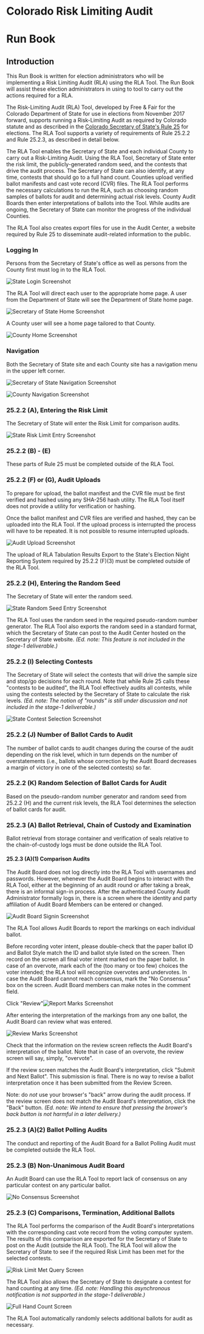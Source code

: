 # Colorado Risk Limiting Audit 
# Run Book 

## Introduction

This Run Book is written for election administrators who will be 
implementing a Risk Limiting Audit (RLA) using the RLA Tool. 
The Run Book will assist these election administrators 
in using to tool to carry out the actions required
for a RLA.

The Risk-Limiting Audit (RLA) Tool, developed by Free & Fair 
for the Colorado Department of
State for use in elections from November 2017 forward, supports
running a 
Risk-Limiting Audit as required by Colorado statute and 
as described in the [Colorado Secretary of State's Rule 25](http://www.sos.state.co.us/pubs/rule_making/CurrentRules/8CCR1505-1/ElectionRules.pdf) for
elections. The RLA Tool supports a variety of 
requirements of Rule 25.2.2 and Rule 25.2.3, as described
in detail below.

The RLA Tool enables the Secretary of State and each individual 
County to carry out a Risk-Limiting Audit. Using the RLA Tool, Secretary of State 
enter the risk limit, the publicly-generated random seed, and the contests that drive
the audit process. The Secretary of State can also identify, at any time, 
contests that should go to a full hand count. Counties upload
verified ballot manifests and cast vote record (CVR) files. The
RLA Tool performs the necessary calculations to run the RLA, such as 
choosing random samples of ballots for audit and determining 
actual risk levels. County Audit Boards then
enter interpretations of ballots into the Tool. While audits are
ongoing, the Secretary of
State can monitor the progress of the individual Counties.

The RLA Tool also creates export files for use in the Audit
Center, a website required by Rule 25 to disseminate audit-related information
to the public.
 
### Logging In

Persons from the Secretary of State's office as well as persons from the 
County first must log in to the RLA Tool.

![State Login Screenshot](./screenshots/StateLogin.png)

The RLA Tool will direct each user to the appropriate home page. A user from the Department of State will
see the Department of State home page.

![Secretary of State Home Screenshot](./screenshots/SoSHome.png)

A County user will 
see a home page tailored to that County.

![County Home Screenshot](./screenshots/CountyHome.png)

### Navigation

Both the Secretary of State site and each County site has a navigation menu in the upper 
left corner.

![Secretary of State Navigation Screenshot](./screenshots/SoSNav.png)

![County Navigation Screenshot](./screenshots/CountyNav.png)

### 25.2.2 (A), Entering the Risk Limit

The Secretary of State will enter the Risk Limit for comparison audits.

![State Risk Limit Entry Screenshot](./screenshots/RiskLimitEntry.png)

### 25.2.2 (B) - (E)

These parts of Rule 25 must be completed outside of the RLA Tool.


### 25.2.2 (F) or (G), <a name="comparison-audit-upload">Audit Uploads</a>

To prepare for upload, the ballot manifest and the CVR file must be
first verified and hashed using any SHA-256 hash utility. The RLA Tool 
itself does not provide a utility for verification or hashing.

Once the ballot manifest and CVR files are verified and hashed, 
they can be uploaded into the RLA Tool. If the upload process is interrupted the
process will have to be repeated. It is not possible to resume interrupted uploads.

![Audit Upload Screenshot](./screenshots/AuditUpload.png)

The upload of RLA Tabulation Results Export to the State's Election Night Reporting System required by 25.2.2 (F)(3) 
must be completed outside of the RLA Tool.

### 25.2.2 (H), Entering the Random Seed

The Secretary of State will enter the random seed.

![State Random Seed Entry Screenshot](./screenshots/RandomSeedEntry.png)

The RLA Tool uses the random seed in the required pseudo-random number generator. The
RLA Tool also exports the random seed in a standard format,
which the Secretary of State can post to the Audit Center hosted on the 
Secretary of State website. *(Ed. note: This feature is not included in
the stage-1 deliverable.)*
<!-- comment: is this implemented? -->

### 25.2.2 (I) Selecting Contests

The Secretary of State will select the contests that will
drive the sample size and stop/go decisions for each round.
Note that while Rule 25 calls these "contests to be audited", 
the RLA Tool effectively audits all contests, while using the 
contests selected by the Secretary of State to calculate the risk
levels. *(Ed. note: The notion of "rounds" is still under discussion
and not included in the stage-1 deliverable.)*

![State Contest Selection Screenshot](./screenshots/ContestSelection.png)

### 25.2.2 (J) Number of Ballot Cards to Audit

The number of ballot cards to audit changes during the course of the audit depending
on the risk level, which in turn depends on the number of overstatements (i.e., ballots whose correction by the Audit Board
decreases a margin of victory in one of the selected contests) so far.

<!-- ![Number to Audit View](./screenshots/NumberToAudit.png) -->

### 25.2.2 (K) Random Selection of Ballot Cards for Audit

Based on the pseudo-random number generator
and random seed from 25.2.2 (H)
and the current risk levels,
the RLA Tool determines the selection of ballot cards for audit. 

<!-- ![Ballots to Audit View](./screenshots/BallotsToAudit.png) -->

### 25.2.3 (A) Ballot Retrieval, Chain of Custody and Examination

Ballot retrieval from storage container and verification of 
seals relative to the chain-of-custody logs must be done 
outside the RLA Tool. 

#### 25.2.3 (A)(1) Comparison Audits

The Audit Board does not log directly into the RLA Tool with
usernames and passwords. However, whenever 
the Audit Board begins to interact with the RLA Tool, either 
at the beginning of an audit round or after taking a break, 
there is an informal sign-in process. After the authenticated County Audit 
Administrator formally logs in, there is a screen where the identity and 
party affiliation of Audit Board Members can be entered or changed.

![Audit Board Signin Screenshot](./screenshots/ABsignin.png)

The RLA Tool allows Audit Boards to report the markings on each individual ballot.

Before recording voter intent, please double-check that the paper ballot
ID and Ballot Style match the ID and ballot style listed on the screen.
Then record on the screen all final voter intent marked on the paper ballot.
In case of an overvote, mark each of the (too many or too few) choices the voter 
intended; the RLA tool will recognize overvotes and undervotes. In case the Audit 
Board cannot reach consensus, mark the "No Consensus" box on the screen.
Audit Board members can make notes in the comment field.
<!-- Review CDOS -->

Click "Review"![Report Marks Screenshot](./screenshots/ReportMarks.png)

After entering the interpretation of the markings from any one ballot, the 
Audit Board can review what was entered.

![Review Marks Screenshot](./screenshots/ReviewMarks.png)

Check that the information on the review screen reflects the 
Audit Board's interpretation of the ballot. Note that in case of 
an overvote, the review screen will say, simply, "overvote".

If the review screen matches the Audit Board's interpretation,
click "Submit and Next Ballot". This submission is final. There 
is no way to revise a ballot interpretation once it has been submitted
from the Review Screen.

Note: do *not* use your browser's "back" arrow during the audit process.
If the review screen does not match the Audit Board's interpretation,
click the "Back" button. *(Ed. note: We intend to ensure that pressing 
the brower's back button is not harmful in a later delivery.)*

### 25.2.3 (A)(2) Ballot Polling Audits

The conduct and reporting of the Audit Board for a Ballot Polling Audit 
must be completed outside the RLA Tool.

### 25.2.3 (B) Non-Unanimous Audit Board

An Audit Board can use the RLA Tool to report lack of consensus on any particular contest on any particular ballot.

![No Consensus Screenshot](./screenshots/NoConsensus.png)

### 25.2.3 (C) Comparisons, Termination, Additional Ballots

The RLA Tool performs the comparison of the Audit Board's interpretations with the corresponding 
cast vote record from the voting computer system. The results of this comparison 
are exported for the Secretary of State to post on the Audit  (outside the RLA Tool).
The RLA Tool will allow the Secretary of State to see if the required Risk Limit has 
been met for the selected contests.

![Risk Limit Met Query Screen](./screenshots/LimitMetQuery.png)

The RLA Tool also allows the Secretary of State to designate a contest
for hand counting at any time. *(Ed. note: Handling this asynchronous
notification is not supported in the stage-1 deliverable.)*

![Full Hand Count Screen](./screenshots/FullHandCount.png)

The RLA Tool automatically randomly selects additional ballots for audit as necessary.
